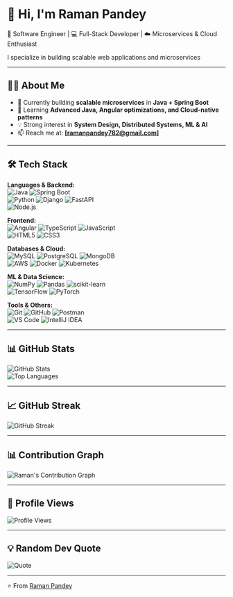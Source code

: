 # 👋 Hi, I'm Raman Pandey  

🚀 Software Engineer | 💻 Full-Stack Developer | ☁️ Microservices & Cloud Enthusiast  

I specialize in building scalable web applications and microservices

---

## 🧑‍💻 About Me  
- 🔭 Currently building **scalable microservices** in **Java + Spring Boot**  
- 🌱 Learning **Advanced Java, Angular optimizations, and Cloud-native patterns**  
- 💡 Strong interest in **System Design, Distributed Systems, ML & AI**  
- 📫 Reach me at: **[ramanpandey782@gmail.com]**    

---

## 🛠️ Tech Stack  

**Languages & Backend:**  
![Java](https://img.shields.io/badge/Java-ED8B00?style=flat&logo=java&logoColor=white) 
![Spring Boot](https://img.shields.io/badge/SpringBoot-6DB33F?style=flat&logo=springboot&logoColor=white)  
![Python](https://img.shields.io/badge/Python-3776AB?style=flat&logo=python&logoColor=white) 
![Django](https://img.shields.io/badge/Django-092E20?style=flat&logo=django&logoColor=white) 
![FastAPI](https://img.shields.io/badge/FastAPI-009688?style=flat&logo=fastapi&logoColor=white)  
![Node.js](https://img.shields.io/badge/Node.js-339933?style=flat&logo=node.js&logoColor=white)

**Frontend:**  
![Angular](https://img.shields.io/badge/Angular-DD0031?style=flat&logo=angular&logoColor=white) 
![TypeScript](https://img.shields.io/badge/TypeScript-3178C6?style=flat&logo=typescript&logoColor=white) 
![JavaScript](https://img.shields.io/badge/JavaScript-ES6+-F7DF1E?style=flat&logo=javascript&logoColor=black)  
![HTML5](https://img.shields.io/badge/HTML5-E34F26?style=flat&logo=html5&logoColor=white) 
![CSS3](https://img.shields.io/badge/CSS3-1572B6?style=flat&logo=css3&logoColor=white)

**Databases & Cloud:**  
![MySQL](https://img.shields.io/badge/MySQL-005C84?style=flat&logo=mysql&logoColor=white) 
![PostgreSQL](https://img.shields.io/badge/PostgreSQL-316192?style=flat&logo=postgresql&logoColor=white) 
![MongoDB](https://img.shields.io/badge/MongoDB-4EA94B?style=flat&logo=mongodb&logoColor=white)  
![AWS](https://img.shields.io/badge/AWS-232F3E?style=flat&logo=amazon-aws&logoColor=white) 
![Docker](https://img.shields.io/badge/Docker-2496ED?style=flat&logo=docker&logoColor=white) 
![Kubernetes](https://img.shields.io/badge/Kubernetes-326CE5?style=flat&logo=kubernetes&logoColor=white)

**ML & Data Science:**  
![NumPy](https://img.shields.io/badge/NumPy-013243?style=flat&logo=numpy&logoColor=white) 
![Pandas](https://img.shields.io/badge/Pandas-150458?style=flat&logo=pandas&logoColor=white) 
![scikit-learn](https://img.shields.io/badge/scikit--learn-F7931E?style=flat&logo=scikit-learn&logoColor=white)  
![TensorFlow](https://img.shields.io/badge/TensorFlow-FF6F00?style=flat&logo=tensorflow&logoColor=white) 
![PyTorch](https://img.shields.io/badge/PyTorch-EE4C2C?style=flat&logo=pytorch&logoColor=white)

**Tools & Others:**  
![Git](https://img.shields.io/badge/Git-F05032?style=flat&logo=git&logoColor=white) 
![GitHub](https://img.shields.io/badge/GitHub-100000?style=flat&logo=github&logoColor=white) 
![Postman](https://img.shields.io/badge/Postman-FF6C37?style=flat&logo=postman&logoColor=white)  
![VS Code](https://img.shields.io/badge/VS%20Code-0078D4?style=flat&logo=visual-studio-code&logoColor=white) 
![IntelliJ IDEA](https://img.shields.io/badge/IntelliJIDEA-000000?style=flat&logo=intellijidea&logoColor=white)
 

---

## 📊 GitHub Stats  

![GitHub Stats](https://github-readme-stats.vercel.app/api?username=YourGitHubUsername&show_icons=true&theme=radical)  
![Top Languages](https://github-readme-stats.vercel.app/api/top-langs/?username=YourGitHubUsername&layout=compact&theme=radical)  

---

## 📈 GitHub Streak  

![GitHub Streak](https://github-readme-streak-stats.herokuapp.com/?user=YourGitHubUsername&theme=radical)  

---

## 📊 Contribution Graph  

![Raman's Contribution Graph](https://github-readme-activity-graph.vercel.app/graph?username=YourGitHubUsername&theme=radical)  

---

## 👀 Profile Views  

![Profile Views](https://komarev.com/ghpvc/?username=YourGitHubUsername&color=blueviolet&style=flat-square)  

---

## 💡 Random Dev Quote  

![Quote](https://quotes-github-readme.vercel.app/api?type=horizontal&theme=radical)  

---

⭐️ From [Raman Pandey](https://github.com/Raman-Pandey)
